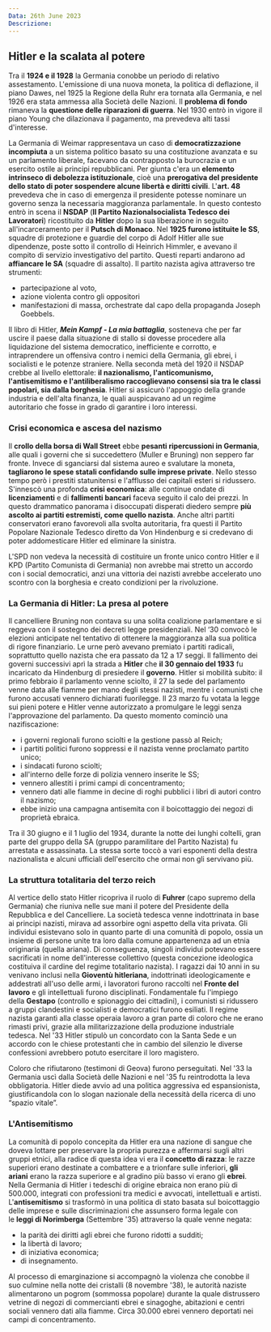 ```yaml
---
Data: 26th June 2023
Descrizione: 
---
```

## Hitler e la scalata al potere
Tra il **1924 e il 1928** la Germania conobbe un periodo di relativo assestamento. L'emissione di una nuova moneta, la politica di deflazione, il piano Dawes, nel 1925 la Regione della Ruhr era tornata alla Germania, e nel 1926 era stata ammessa alla Società delle Nazioni. Il **problema di fondo** rimaneva la **questione delle riparazioni di guerra**. Nel 1930 entrò in vigore il piano Young che dilazionava il pagamento, ma prevedeva alti tassi d'interesse.

La Germania di Weimar rappresentava un caso di **democratizzazione incompiuta** a un sistema politico basato su una costituzione avanzata e su un parlamento liberale, facevano da contrapposto la burocrazia e un esercito ostile ai principi repubblicani. Per giunta c'era un **elemento intrinseco di debolezza istituzionale**, cioè una **prerogativa del presidente dello stato di poter sospendere alcune libertà e diritti civili**. L'**art. 48** prevedeva che in caso di emergenza il presidente potesse nominare un governo senza la necessaria maggioranza parlamentale. In questo contesto entrò in scena il **NSDAP** (**Il Partito Nazionalsocialista Tedesco dei Lavoratori**) ricostituito da **Hitler** dopo la sua liberazione in seguito all'incarceramento per il **Putsch di Monaco**. Nel **1925 furono istituite le SS**, squadre di protezione e guardie del corpo di Adolf Hitler alle sue dipendenze, poste sotto il controllo di Heinrich Himmler, e avevano il compito di servizio investigativo del partito. Questi reparti andarono ad **affiancare le SA** (squadre di assalto). 
Il partito nazista agiva attraverso tre strumenti: 
- partecipazione al voto,
- azione violenta contro gli oppositori  
- manifestazioni di massa, orchestrate dal capo della propaganda Joseph Goebbels. 

Il libro di Hitler, **_Mein Kampf - La mia battaglia_**, sosteneva che per far uscire il paese dalla situazione di stallo si dovesse procedere alla liquidazione del sistema democratico, inefficiente e corrotto, e intraprendere un offensiva contro i nemici della Germania, gli ebrei, i socialisti e le potenze straniere. Nella seconda metà del 1920 il NSDAP crebbe al livello elettorale: **il nazionalismo, l'anticomunismo, l'antisemitismo e l'antiliberalismo raccoglievano consensi sia tra le classi popolari, sia dalla borghesia**. Hitler si assicurò l'appoggio della grande industria e dell'alta finanza, le quali auspicavano ad un regime autoritario che fosse in grado di garantire i loro interessi.

### Crisi economica e ascesa del nazismo
Il **crollo della borsa di Wall Street** ebbe **pesanti ripercussioni in Germania**, alle quali i governi che si succedettero (Muller e Bruning) non seppero far fronte. Invece di sganciarsi dal sistema aureo e svalutare la moneta, **tagliarono le spese statali confidando sulle imprese private**. Nello stesso tempo però i prestiti statunitensi e l'afflusso dei capitali esteri si ridussero. S'innescò una profonda **crisi economica**: alle continue ondate di **licenziamenti** e di **fallimenti bancari** faceva seguito il calo dei prezzi. In questo drammatico panorama i disoccupati disperati diedero sempre **più ascolto ai partiti estremisti, come quello nazista**. Anche altri partiti conservatori erano favorevoli alla svolta autoritaria, fra questi il Partito Popolare Nazionale Tedesco diretto da Von Hindenburg e si credevano di poter addomesticare Hitler ed eliminare la sinistra.

L'SPD non vedeva la necessità di costituire un fronte unico contro Hitler e il KPD (Partito Comunista di Germania) non avrebbe mai stretto un accordo con i social democratici, anzi una vittoria dei nazisti avrebbe accelerato uno scontro con la borghesia e creato condizioni per la rivoluzione.

### La Germania di Hitler: La presa al potere
Il cancelliere Bruning non contava su una solita coalizione parlamentare e si reggeva con il sostegno dei decreti legge presidenziali. Nel ‘30 convocò le elezioni anticipate nel tentativo di ottenere la maggioranza alla sua politica di rigore finanziario. Le urne però avevano premiato i partiti radicali, soprattutto quello nazista che era passato da 12 a 17 seggi. Il fallimento dei governi successivi aprì la strada a **Hitler** che **il 30 gennaio del 1933** fu incaricato da Hindenburg di presiedere il **governo**. Hitler si mobilità subito: il primo febbraio il parlamento venne sciolto, il 27 la sede del parlamento venne data alle fiamme per mano degli stessi nazisti, mentre i comunisti che furono accusati vennero dichiarati fuorilegge. Il 23 marzo fu votata la legge sui pieni potere e Hitler venne autorizzato a promulgare le leggi senza l'approvazione del parlamento. Da questo momento cominciò una nazifiscazione:

- i governi regionali furono sciolti e la gestione passò al Reich;
- i partiti politici furono soppressi e il nazista venne proclamato partito unico;
- i sindacati furono sciolti;
- all'interno delle forze di polizia vennero inserite le SS;
- vennero allestiti i primi campi di concentramento;
- vennero dati alle fiamme in decine di roghi pubblici i libri di autori contro il nazismo;
- ebbe inizio una campagna antisemita con il boicottaggio dei negozi di proprietà ebraica.

Tra il 30 giugno e il 1 luglio del 1934, durante la notte dei lunghi coltelli, gran parte del gruppo della SA (gruppo paramilitare del Partito Nazista) fu arrestata e assassinata. La stessa sorte toccò a vari esponenti della destra nazionalista e alcuni ufficiali dell'esercito che ormai non gli servivano più.

### La struttura totalitaria del terzo reich
Al vertice dello stato Hitler ricopriva il ruolo di **Fuhrer** (capo supremo della Germania) che riuniva nelle sue mani il potere del Presidente della Repubblica e del Cancelliere. La società tedesca venne indottrinata in base ai principi nazisti, mirava ad assorbire ogni aspetto della vita privata. Gli individui esistevano solo in quanto parte di una comunità di popolo, ossia un insieme di persone unite tra loro dalla comune appartenenza ad un etnia originaria (quella ariana). Di conseguenza, singoli individui potevano essere sacrificati in nome dell'interesse collettivo (questa concezione ideologica costituiva il cardine del regime totalitario nazista). I ragazzi dai 10 anni in su venivano inclusi nella **Gioventù hitleriana**, indottrinati ideologicamente e addestrati all'uso delle armi, i lavoratori furono raccolti nel **Fronte del lavoro** e gli intellettuali furono disciplinati. Fondamentale fu l'impiego della **Gestapo** (controllo e spionaggio dei cittadini), i comunisti si ridussero a gruppi clandestini e socialisti e democratici furono esiliati. Il regime nazista garantì alla classe operaia lavoro a gran parte di coloro che ne erano rimasti privi, grazie alla militarizzazione della produzione industriale tedesca. Nel '33 Hitler stipulò un concordato con la Santa Sede e un accordo con le chiese protestanti che in cambio del silenzio le diverse confessioni avrebbero potuto esercitare il loro magistero.

Coloro che rifiutarono (testimoni di Geova) furono perseguitati. Nel '33 la Germania uscì dalla Società delle Nazioni e nel '35 fu reintrodotta la leva obbligatoria. Hitler diede avvio ad una politica aggressiva ed espansionista, giustificandola con lo slogan nazionale della necessità della ricerca di uno “spazio vitale”.

### L'Antisemitismo
La comunità di popolo concepita da Hitler era una nazione di sangue che doveva lottare per preservare la propria purezza e affermarsi sugli altri gruppi etnici, alla radice di questa idea vi era il **concetto di razza**: le razze superiori erano destinate a combattere e a trionfare sulle inferiori, **gli ariani** erano la razza superiore e al gradino più basso vi erano gli **ebrei**. Nella Germania di Hitler i tedeschi di origine ebraica non erano più di 500.000, integrati con professioni tra medici e avvocati, intellettuali e artisti. L'**antisemitismo** si trasformò in una politica di stato basata sul boicottaggio delle imprese e sulle discriminazioni che assunsero forma legale con le **leggi di Norimberga** (Settembre '35) attraverso la quale venne negata:

- la parità dei diritti agli ebrei che furono ridotti a sudditi;
- la libertà di lavoro;
- di iniziativa economica;
- di insegnamento.

Al processo di emarginazione si accompagnò la violenza che conobbe il suo culmine nella notte dei cristalli (8 novembre '38), le autorità naziste alimentarono un pogrom (sommossa popolare) durante la quale distrussero vetrine di negozi di commercianti ebrei e sinagoghe, abitazioni e centri sociali vennero dati alla fiamme. Circa 30.000 ebrei vennero deportati nei campi di concentramento.